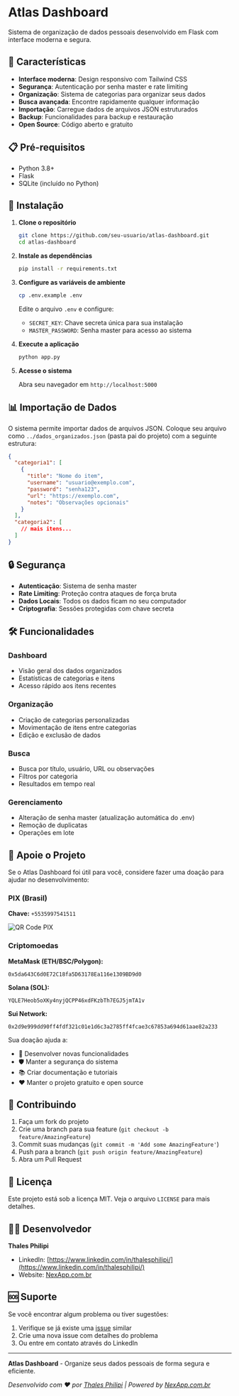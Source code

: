 # Atlas Dashboard

Sistema de organização de dados pessoais desenvolvido em Flask com interface moderna e segura.

## 🚀 Características

- **Interface moderna**: Design responsivo com Tailwind CSS
- **Segurança**: Autenticação por senha master e rate limiting
- **Organização**: Sistema de categorias para organizar seus dados
- **Busca avançada**: Encontre rapidamente qualquer informação
- **Importação**: Carregue dados de arquivos JSON estruturados
- **Backup**: Funcionalidades para backup e restauração
- **Open Source**: Código aberto e gratuito

## 📋 Pré-requisitos

- Python 3.8+
- Flask
- SQLite (incluído no Python)

## 🔧 Instalação

1. **Clone o repositório**
   ```bash
   git clone https://github.com/seu-usuario/atlas-dashboard.git
   cd atlas-dashboard
   ```

2. **Instale as dependências**
   ```bash
   pip install -r requirements.txt
   ```

3. **Configure as variáveis de ambiente**
   ```bash
   cp .env.example .env
   ```
   
   Edite o arquivo `.env` e configure:
   - `SECRET_KEY`: Chave secreta única para sua instalação
   - `MASTER_PASSWORD`: Senha master para acesso ao sistema

4. **Execute a aplicação**
   ```bash
   python app.py
   ```

5. **Acesse o sistema**
   
   Abra seu navegador em `http://localhost:5000`


## 📊 Importação de Dados

O sistema permite importar dados de arquivos JSON. Coloque seu arquivo como `../dados_organizados.json` (pasta pai do projeto) com a seguinte estrutura:

```json
{
  "categoria1": [
    {
      "title": "Nome do item",
      "username": "usuario@exemplo.com", 
      "password": "senha123",
      "url": "https://exemplo.com",
      "notes": "Observações opcionais"
    }
  ],
  "categoria2": [
    // mais itens...
  ]
}
```

## 🔒 Segurança

- **Autenticação**: Sistema de senha master
- **Rate Limiting**: Proteção contra ataques de força bruta
- **Dados Locais**: Todos os dados ficam no seu computador
- **Criptografia**: Sessões protegidas com chave secreta

## 🛠️ Funcionalidades

### Dashboard
- Visão geral dos dados organizados
- Estatísticas de categorias e itens
- Acesso rápido aos itens recentes

### Organização
- Criação de categorias personalizadas
- Movimentação de itens entre categorias
- Edição e exclusão de dados

### Busca
- Busca por título, usuário, URL ou observações
- Filtros por categoria
- Resultados em tempo real

### Gerenciamento
- Alteração de senha master (atualização automática do .env)
- Remoção de duplicatas
- Operações em lote

## 💝 Apoie o Projeto

Se o Atlas Dashboard foi útil para você, considere fazer uma doação para ajudar no desenvolvimento:

### PIX (Brasil)

**Chave:** `+5535997541511`

![QR Code PIX](https://nexapp.com.br/wp-content/uploads/2025/06/qrcodedon.jpeg.webp)

### Criptomoedas

**MetaMask (ETH/BSC/Polygon):**
```
0x5da643C6d0E72C18fa5D63178Ea116e1309BD9d0
```

**Solana (SOL):**
```
YQLE7Heob5oXKy4nyjQCPP46xdFKzbTh7EGJ5jmTA1v
```

**Sui Network:**
```
0x2d9e999dd90ff4fdf321c01e1d6c3a2785ff4fcae3c67853a694d61aae82a233
```

Sua doação ajuda a:
- 🚀 Desenvolver novas funcionalidades
- 🛡️ Manter a segurança do sistema
- 📚 Criar documentação e tutoriais
- ❤️ Manter o projeto gratuito e open source

## 🤝 Contribuindo

1. Faça um fork do projeto
2. Crie uma branch para sua feature (`git checkout -b feature/AmazingFeature`)
3. Commit suas mudanças (`git commit -m 'Add some AmazingFeature'`)
4. Push para a branch (`git push origin feature/AmazingFeature`)
5. Abra um Pull Request

## 📝 Licença

Este projeto está sob a licença MIT. Veja o arquivo `LICENSE` para mais detalhes.

## 👨‍💻 Desenvolvedor

**Thales Philipi**
- LinkedIn: [https://www.linkedin.com/in/thalesphilipi/](https://www.linkedin.com/in/thalesphilipi/)
- Website: [NexApp.com.br](https://nexapp.com.br)

## 🆘 Suporte

Se você encontrar algum problema ou tiver sugestões:

1. Verifique se já existe uma [issue](https://github.com/seu-usuario/atlas-dashboard/issues) similar
2. Crie uma nova issue com detalhes do problema
3. Ou entre em contato através do LinkedIn

---

**Atlas Dashboard** - Organize seus dados pessoais de forma segura e eficiente.

*Desenvolvido com ❤️ por [Thales Philipi](https://www.linkedin.com/in/thalesphilipi/) | Powered by [NexApp.com.br](https://nexapp.com.br)*
